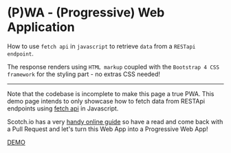 #  (P)WA - (Progressive) Web Application

How to use  `fetch api`  in  `javascript`  to retrieve  `data`  from a  `RESTapi endpoint`. 

The response renders using  `HTML markup`  coupled with the  `Bootstrap 4 CSS framework`  for the styling part - no extras CSS needed!

----------

Note that the codebase is incomplete to make this page a true PWA. This demo page intends to only showcase how to fetch data from RESTApi endpoints using  [fetch api](https://developers.google.com/web/updates/2015/03/introduction-to-fetch)  in Javascript.

Scotch.io has a very  [handy online guide](https://scotch.io/tutorials/the-ultimate-guide-to-progressive-web-applications)  so have a read and come back with a Pull Request and let's turn this Web App into a Progressive Web App!

[DEMO](http://www.pierrick-senelaer.com/dev/PWAs/fetch-api/) 
